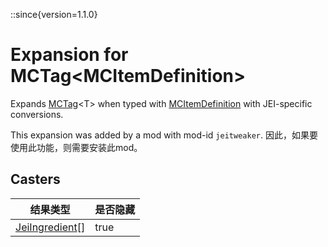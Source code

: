 ::since{version=1.1.0}
# Expansion for MCTag&lt;MCItemDefinition&gt;

Expands [MCTag](/vanilla/api/tags/MCTag)&lt;T&gt; when typed with [MCItemDefinition](/vanilla/api/item/MCItemDefinition) with JEI-specific conversions.

This expansion was added by a mod with mod-id `jeitweaker`. 因此，如果要使用此功能，则需要安装此mod。

## Casters

| 结果类型                                                            | 是否隐藏 |
| --------------------------------------------------------------- | ---- |
| [JeiIngredient](/mods/JEITweaker/API/Component/JeiIngredient)[] | true |

